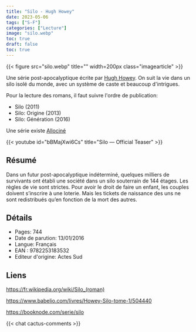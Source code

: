```yaml
---
title: "Silo - Hugh Howey"
date: 2023-05-06
tags: ["S-F"]
categories: ["Lecture"]
image: "silo.webp"
toc: true
draft: false
toc: true
---
```

{{< figure src="silo.webp" title="" width=200px class="imagearticle" >}}

Une série post-apocalyptique écrite par [Hugh Howey](https://fr.wikipedia.org/wiki/Hugh_Howey). 
On suit la vie dans un silo isolé du monde, avec un système de caste et beaucoup d'intrigues.

Pour la lecture des romans, il faut suivre l'ordre de publication:
- Silo (2011)
- Silo: Origine (2013)
- Silo: Génération (2016)

Une série existe [Allociné](https://www.allocine.fr/series/ficheserie_gen_cserie=29245.html)

{{< youtube id="bBMajXwi6Cs" title="Silo — Official Teaser" >}}


## Résumé
Dans un futur post-apocalyptique indéterminé, quelques milliers de survivants ont établi une société dans un silo souterrain de 144 étages. 
Les règles de vie sont strictes. Pour avoir le droit de faire un enfant, les couples doivent s’inscrire à une loterie. 
Mais les tickets de naissance des uns ne sont redistribués qu’en fonction de la mort des autres.

## Détails
- Pages: 744
- Date de parution: 13/01/2016
- Langue: Français
- EAN : 9782253183532
- Editeur d'origine: Actes Sud


## Liens

https://fr.wikipedia.org/wiki/Silo_(roman)

https://www.babelio.com/livres/Howey-Silo-tome-1/504440

https://booknode.com/serie/silo

{{< chat cactus-comments >}}
